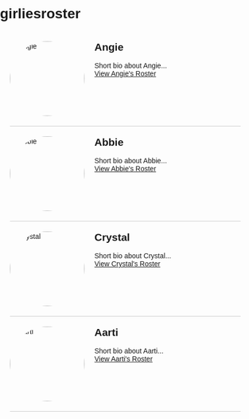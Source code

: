 # girliesroster
<!DOCTYPE html>
<html lang="en">
<head>
<meta charset="UTF-8">
<meta name="viewport" content="width=device-width, initial-scale=1.0">
<title>Friend Roster</title>
<style>
    body {
        font-family: Arial, sans-serif;
        margin: 0;
        padding: 0;
    }
    .container {
        max-width: 800px;
        margin: 0 auto;
        padding: 20px;
    }
    .friend {
        display: flex;
        margin-bottom: 20px;
        border-bottom: 1px solid #ccc;
        padding-bottom: 20px;
    }
    .friend img {
        width: 150px;
        height: 150px;
        border-radius: 50%;
        margin-right: 20px;
    }
    .friend-info {
        flex-grow: 1;
    }
    .friend-info h2 {
        margin-top: 0;
    }
    .friend-info p {
        margin: 0;
    }
</style>
</head>
<body>
<div class="container">
    <div class="friend">
        <img src="angie.jpg" alt="Angie">
        <div class="friend-info">
            <h2>Angie</h2>
            <p>Short bio about Angie...</p>
            <a href="angie-roster.html">View Angie's Roster</a>
        </div>
    </div>
    <div class="friend">
        <img src="abbie.jpg" alt="Abbie">
        <div class="friend-info">
            <h2>Abbie</h2>
            <p>Short bio about Abbie...</p>
            <a href="abbie-roster.html">View Abbie's Roster</a>
        </div>
    </div>
    <div class="friend">
        <img src="crystal.jpg" alt="Crystal">
        <div class="friend-info">
            <h2>Crystal</h2>
            <p>Short bio about Crystal...</p>
            <a href="crystal-roster.html">View Crystal's Roster</a>
        </div>
    </div>
    <div class="friend">
        <img src="aarti.jpg" alt="Aarti">
        <div class="friend-info">
            <h2>Aarti</h2>
            <p>Short bio about Aarti...</p>
            <a href="aarti-roster.html">View Aarti's Roster</a>
        </div>
    </div>
</div>
</body>
</html>
